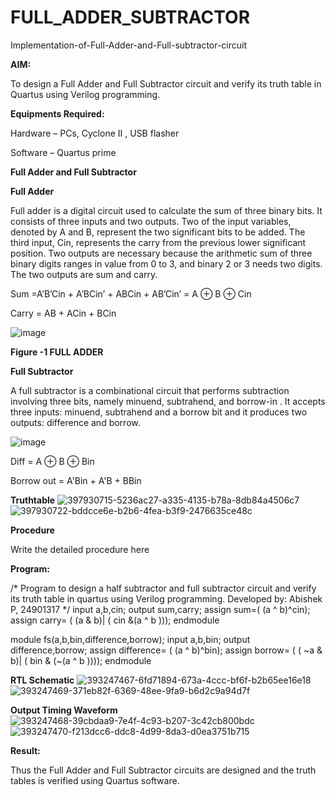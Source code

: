 # FULL_ADDER_SUBTRACTOR

Implementation-of-Full-Adder-and-Full-subtractor-circuit

**AIM:**

To design a Full Adder and Full Subtractor circuit and verify its truth table in Quartus using Verilog programming.

**Equipments Required:**

Hardware – PCs, Cyclone II , USB flasher

Software – Quartus prime

**Full Adder and Full Subtractor**

**Full Adder**

Full adder is a digital circuit used to calculate the sum of three binary bits. It consists of three inputs and two outputs. Two of the input variables, denoted by A and B, represent the two significant bits to be added. The third input, Cin, represents the carry from the previous lower significant position. Two outputs are necessary because the arithmetic sum of three binary digits ranges in value from 0 to 3, and binary 2 or 3 needs two digits. The two outputs are sum and carry.

Sum =A’B’Cin + A’BCin’ + ABCin + AB’Cin’ = A ⊕ B ⊕ Cin 

Carry = AB + ACin + BCin

![image](https://github.com/naavaneetha/FULL_ADDER_SUBTRACTOR/assets/154305477/0f30ba51-5ffb-4198-845f-18e054f675e7)

**Figure -1 FULL ADDER**

**Full Subtractor**

A full subtractor is a combinational circuit that performs subtraction involving three bits, namely minuend, subtrahend, and borrow-in . It accepts three inputs: minuend, subtrahend and a borrow bit and it produces two outputs: difference and borrow.

![image](https://github.com/naavaneetha/FULL_ADDER_SUBTRACTOR/assets/154305477/02b24f51-ab51-4304-9ad6-7b81ffc1ead5)

Diff = A ⊕ B ⊕ Bin 

Borrow out = A'Bin + A'B + BBin

**Truthtable**
![397930715-5236ac27-a335-4135-b78a-8db84a4506c7](https://github.com/user-attachments/assets/e7a18841-9549-45be-8356-7eff458fdfc0)
![397930722-bddcce6e-b2b6-4fea-b3f9-2476635ce48c](https://github.com/user-attachments/assets/36f1d1ff-080c-4a70-9a6a-e568a8ffbf3e)

**Procedure**

Write the detailed procedure here

**Program:**

/* Program to design a half subtractor and full subtractor circuit and verify its truth table in quartus using Verilog programming. Developed by: Abishek P, 24901317
*/
input a,b,cin;
output sum,carry;
assign sum=( (a ^ b)^cin);
assign carry= ( (a & b)| ( cin &(a ^ b )));
endmodule

module fs(a,b,bin,difference,borrow);
input a,b,bin;
output difference,borrow;
assign difference= ( (a ^ b)^bin);
assign borrow= ( ( ~a & b)| ( bin & (~(a ^ b ))));
endmodule

**RTL Schematic**
![393247467-6fd71894-673a-4ccc-bf6f-b2b65ee16e18](https://github.com/user-attachments/assets/e57320ad-9a16-45b1-8965-947320c0e21f)
![393247469-371eb82f-6369-48ee-9fa9-b6d2c9a94d7f](https://github.com/user-attachments/assets/3ac85b84-1c83-4ff0-a898-f977eb0828e8)

**Output Timing Waveform**
![393247468-39cbdaa9-7e4f-4c93-b207-3c42cb800bdc](https://github.com/user-attachments/assets/6110cc3d-3062-4bfe-b703-48c9a57053c8)
![393247470-f213dcc6-ddc8-4d99-8da3-d0ea3751b715](https://github.com/user-attachments/assets/ebcee85e-d5aa-4302-947c-5ee2f68a40ee)

**Result:**

Thus the Full Adder and Full Subtractor circuits are designed and the truth tables is verified using Quartus software.



